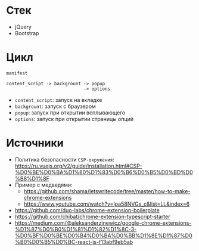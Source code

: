 # Стек

- jQuery
- Bootstrap

# Цикл

```
manifest

content_script -> backgrount -> popup
                             -> options
```

- `content_script`: запуск на вкладке
- `backgrount`: запуск с браузером
- `popup`: запуск при открытии всплывающего
- `options`: запуск при открытии страницы опций

# Источники

- Политика безопасности `CSP-окружения`: https://ru.vuejs.org/v2/guide/installation.html#CSP-%D0%BE%D0%BA%D1%80%D1%83%D0%B6%D0%B5%D0%BD%D0%B8%D1%8F
- Пример с медведями:
  - https://github.com/shama/letswritecode/tree/master/how-to-make-chrome-extensions
  - https://www.youtube.com/watch?v=Ipa58NVGs_c&list=LL&index=6
- https://github.com/duo-labs/chrome-extension-boilerplate
- https://github.com/chibat/chrome-extension-typescript-starter
- https://medium.com/@aleksanderzinewicz/google-chrome-extensions-%D1%87%D0%B0%D1%81%D1%82%D1%8C-3-%D0%BF%D0%BE%D0%B4%D0%BA%D0%BB%D1%8E%D1%87%D0%B0%D0%B5%D0%BC-react-js-f13abf9eb5ab
